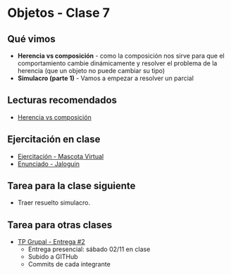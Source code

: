 # Objetos - Clase 7

## Qué vimos

* **Herencia vs composición** - como la composición nos sirve para que el comportamiento cambie dinámicamente y resolver el problema de la herencia (que un objeto no puede cambiar su tipo)
* **Simulacro (parte 1)** - Vamos a empezar a resolver un parcial

## Lecturas recomendados

* [Herencia vs composición](http://wiki.uqbar.org/wiki/articles/composicion--oop-.html)

## Ejercitación en clase

* [Ejercitación - Mascota Virtual](https://docs.google.com/document/d/1ZUOqVU-qWKOC9d8uqdLbgTWbZLrl7_1qKULCkPEIojY/edit)
* [Enunciado - Jaloguin](https://docs.google.com/document/d/1NatqCwBLywEEEHzFoPRjIFnMbPo36go7BSbIFayNPUA/edit#heading=h.yrit374qconq) 

## Tarea para la clase siguiente

* Traer resuelto simulacro.

## Tarea para otras clases

* [TP Grupal - Entrega #2](https://docs.google.com/document/d/1n_2aJY_Q4wQ3sr8m16d1_uVMSx2J-vhin7Pmy-959xo)
  * Entrega presencial: sábado 02/11 en clase
  * Subido a GITHub
  * Commits de cada integrante

